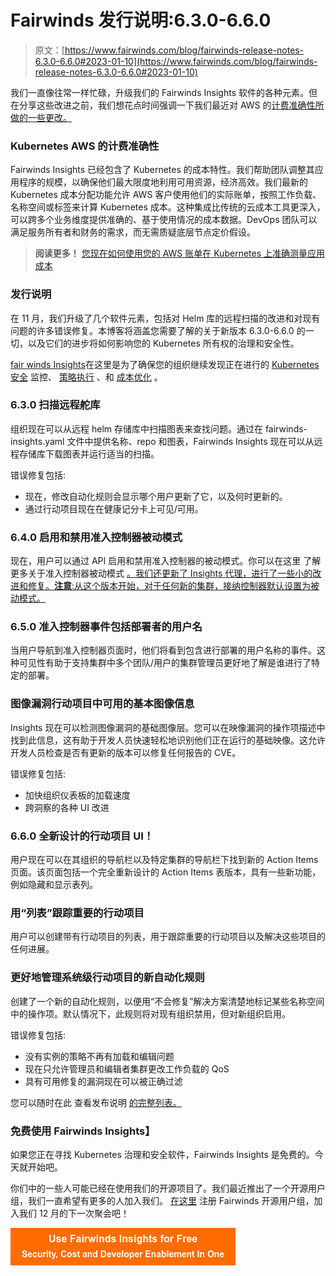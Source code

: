 # Fairwinds 发行说明:6.3.0-6.6.0

> 原文：[https://www.fairwinds.com/blog/fairwinds-release-notes-6.3.0-6.6.0#2023-01-10](https://www.fairwinds.com/blog/fairwinds-release-notes-6.3.0-6.6.0#2023-01-10)

 我们一直像往常一样忙碌，升级我们的 Fairwinds Insights 软件的各种元素。但在分享这些改进之前，我们想花点时间强调一下我们最近对 AWS 的[计费准确性所做的一些更改。](/blog/you-can-now-accurately-measure-application-costs-on-kubernetes-using-your-aws-bill)

### **Kubernetes AWS 的计费准确性**

Fairwinds Insights 已经包含了 Kubernetes 的成本特性。我们帮助团队调整其应用程序的规模，以确保他们最大限度地利用可用资源，经济高效。我们最新的 Kubernetes 成本分配功能允许 AWS 客户使用他们的实际账单，按照工作负载、名称空间或标签来计算 Kubernetes 成本。这种集成比传统的云成本工具更深入，可以跨多个业务维度提供准确的、基于使用情况的成本数据。DevOps 团队可以满足服务所有者和财务的需求，而无需质疑底层节点定价假设。

> **阅读更多！** [您现在如何使用您的 AWS 账单在 Kubernetes 上准确测量应用成本](https://www.fairwinds.com/blog/you-can-now-accurately-measure-application-costs-on-kubernetes-using-your-aws-bill)

### **发行说明**

在 11 月，我们升级了几个软件元素，包括对 Helm 库的远程扫描的改进和对现有问题的许多错误修复。本博客将涵盖您需要了解的关于新版本 6.3.0-6.6.0 的一切，以及它们的进步将如何影响您的 Kubernetes 所有权的治理和安全性。

[fair winds Insights](https://www.fairwinds.com/fairwinds-insights-trial?utm_campaign=Fairwinds%20Insights%3A%20Release%20notes&utm_medium=email&_hsmi=2&_hsenc=p2ANqtz-8NSjSStDb8S0MyXLWD0AWZ_9QhupEwmfzpisIOjKSUtRweiyJ0xoetUWZszVE-4ZTQu1wlAVOjzrRxixa3bOXgqhCC0FCmQ3RGBCWhtOWe3WQqy_c&utm_content=2&utm_source=hs_email)在这里是为了确保您的组织继续发现正在进行的 [Kubernetes 安全](https://www.fairwinds.com/kubernetes-security) 监控、 [策略执行](https://www.fairwinds.com/enforce-kubernetes-policy) 、和 [成本优化](https://www.fairwinds.com/kubernetes-compliance) 。

### **6.3.0 扫描远程舵库**

组织现在可以从远程 helm 存储库中扫描图表来查找问题。通过在 fairwinds-insights.yaml 文件中提供名称、repo 和图表，Fairwinds Insights 现在可以从远程存储库下载图表并运行适当的扫描。

错误修复包括:

*   现在，修改自动化规则会显示哪个用户更新了它，以及何时更新的。
*   通过行动项目现在在健康记分卡上可见/可用。

### **6.4.0 启用和禁用准入控制器被动模式**

现在，用户可以通过 API 启用和禁用准入控制器的被动模式。你可以在这里 了解更多关于准入控制器被动模式 [。我们还更新了 Insights 代理，进行了一些小的改进和修复。**注意**:从这个版本开始，对于任何新的集群，接纳控制器默认设置为被动模式。](https://insights.docs.fairwinds.com/run/admission/setup/#installation)

### **6.5.0 准入控制器事件包括部署者的用户名**

当用户导航到准入控制器页面时，他们将看到包含进行部署的用户名称的事件。这种可见性有助于支持集群中多个团队/用户的集群管理员更好地了解是谁进行了特定的部署。

### **图像漏洞行动项目中可用的基本图像信息**

Insights 现在可以检测图像漏洞的基础图像层。您可以在映像漏洞的操作项描述中找到此信息，这有助于开发人员快速轻松地识别他们正在运行的基础映像。这允许开发人员检查是否有更新的版本可以修复任何报告的 CVE。

错误修复包括:

*   加快组织仪表板的加载速度
*   跨洞察的各种 UI 改进

### 6.6.0 全新设计的行动项目 UI！

用户现在可以在其组织的导航栏以及特定集群的导航栏下找到新的 Action Items 页面。该页面包括一个完全重新设计的 Action Items 表版本，具有一些新功能，例如隐藏和显示表列。

### **用“列表”跟踪重要的行动项目**

用户可以创建带有行动项目的列表，用于跟踪重要的行动项目以及解决这些项目的任何进展。

### **更好地管理系统级行动项目的新自动化规则**

创建了一个新的自动化规则，以便用“不会修复”解决方案清楚地标记某些名称空间中的操作项。默认情况下，此规则将对现有组织禁用，但对新组织启用。

错误修复包括:

*   没有实例的策略不再有加载和编辑问题
*   现在只允许管理员和编辑者集群更改工作负载的 QoS
*   具有可用修复的漏洞现在可以被正确过滤

您可以随时在此 查看发布说明 [的完整列表。](https://insights.docs.fairwinds.com/release-notes/?utm_campaign=Fairwinds%20Insights%3A%20Release%20notes&utm_medium=email&_hsmi=2&_hsenc=p2ANqtz-_lgp8r2KcXX2TXvtC2Jtizl9Xga1slQH8C_PsPwwVbdmJZd6O-gRleTd9W4zyR52z5er6_6xDp0-VVH2CIpMGykqz6ELYGDe1YijMG8SgcuMWzeQg&utm_content=2&utm_source=hs_email)

### **免费使用 Fairwinds Insights】**

如果您正在寻找 Kubernetes 治理和安全软件，Fairwinds Insights 是免费的。今天就开始吧。

你们中的一些人可能已经在使用我们的开源项目了。我们最近推出了一个开源用户组，我们一直希望有更多的人加入我们。 [在这里](https://cfvbp04.na1.hubspotlinks.com/Btc/I2+113/cfVbp04/VVVHms5Y6dgsV18gyd5KW-V0W6tdK5Q4zpNHgN7Mjfyw3q90JV1-WJV7CgH3QW54cSXs2JVHJQMPFXrq3pCY5W3J1qK96Y78_sW10CXtY4d6FN6W3km4v98dr92wW1rfrrK5R0F6WW2gyqZt34cfz-W5gFPQK5R7tHXW6qHTBZ4z-_5sW88NfJG46DV85W3F254p7Vz4VqW2mGbCT8P9x-DW3wTFNh74JZ41VRQ2Tm4cSyFbW3n8sxz2Jr16cW3f49hq1qwcdYW3XmB2-5dXqkqW6XNfJF3_q-q-W4WL-Kg6mF48sW8Gjz7z5PTTHPVZH0BS23RkfqW8TDc2m2GpW40W7smLZd5TYCHJN9dMbpy5vTTrVNZy_78q1rMXW6BX0mC4JYgMjW3rvDv78Nx3mCW7TrGhr3HF7G132YG1) 注册 Fairwinds 开源用户组，加入我们 12 月的下一次聚会吧！

[![Use Fairwinds Insights for Free Security, Cost and Developer Enablement In One](img/7c86296320eb01b215d8e2755e9c5b9d.png)](https://cta-redirect.hubspot.com/cta/redirect/2184645/34aa4987-a1f9-438a-a145-d7d82d5c479a)